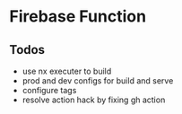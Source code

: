 # Firebase Function

## Todos

- use nx executer to build
- prod and dev configs for build and serve
- configure tags
- resolve action hack by fixing gh action
